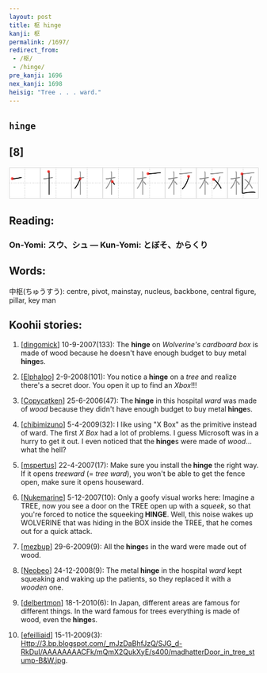 ```yaml
---
layout: post
title: 枢 hinge
kanji: 枢
permalink: /1697/
redirect_from:
 - /枢/
 - /hinge/
pre_kanji: 1696
nex_kanji: 1698
heisig: "Tree . . . ward."
---
```


## `hinge`

## [8]

<div class="stroke"><img src="../images/E69EA2.png" /></div>

## Reading:

### On-Yomi: スウ、シュ &mdash; Kun-Yomi: とぼそ、からくり

## Words:

中枢(ちゅうすう): centre, pivot, mainstay, nucleus, backbone, central figure, pillar, key man

## Koohii stories:

1) [<a href="http://kanji.koohii.com/profile/dingomick">dingomick</a>] 10-9-2007(133): The <strong>hinge</strong> on <em>Wolverine&#039;s</em> <em>cardboard box</em> is made of wood because he doesn&#039;t have enough budget to buy metal <strong>hinge</strong>s. 

2) [<a href="http://kanji.koohii.com/profile/Elphalpo">Elphalpo</a>] 2-9-2008(101): You notice a<strong> hinge</strong> on a <em>tree</em> and realize there&#039;s a secret door. You open it up to find an <em>Xbox</em>!!! 

3) [<a href="http://kanji.koohii.com/profile/Copycatken">Copycatken</a>] 25-6-2006(47): The<strong> hinge</strong> in this hospital <em>ward</em> was made of <em>wood</em> because they didn&#039;t have enough budget to buy metal<strong> hinge</strong>s. 

4) [<a href="http://kanji.koohii.com/profile/chibimizuno">chibimizuno</a>] 5-4-2009(32): I like using &quot;X Box&quot; as the primitive instead of ward. The first <em>X Box</em> had a lot of problems. I guess Microsoft was in a hurry to get it out. I even noticed that the<strong> hinge</strong>s were made of <em>wood</em>... what the hell? 

5) [<a href="http://kanji.koohii.com/profile/mspertus">mspertus</a>] 22-4-2007(17): Make sure you install the<strong> hinge</strong> the right way. If it opens <em>treeward</em> (= <em>tree</em> <em>ward</em>), you won&#039;t be able to get the fence open, make sure it opens houseward. 

6) [<a href="http://kanji.koohii.com/profile/Nukemarine">Nukemarine</a>] 5-12-2007(10): Only a goofy visual works here: Imagine a TREE, now you see a door on the TREE open up with a <em>squeek</em>, so that you&#039;re forced to notice the squeeking<strong> HINGE</strong>. Well, this noise wakes up WOLVERINE that was hiding in the BOX inside the TREE, that he comes out for a quick attack. 

7) [<a href="http://kanji.koohii.com/profile/mezbup">mezbup</a>] 29-6-2009(9): All the<strong> hinge</strong>s in the ward were made out of wood. 

8) [<a href="http://kanji.koohii.com/profile/Neobeo">Neobeo</a>] 24-12-2008(9): The metal<strong> hinge</strong> in the hospital <em>ward</em> kept squeaking and waking up the patients, so they replaced it with a <em>wooden</em> one. 

9) [<a href="http://kanji.koohii.com/profile/delbertmon">delbertmon</a>] 18-1-2010(6): In Japan, different areas are famous for different things. In the ward famous for trees everything is made of wood, even the<strong> hinge</strong>s. 

10) [<a href="http://kanji.koohii.com/profile/efeilliaid">efeilliaid</a>] 15-11-2009(3): <a href="Http://3.bp.blogspot.com/_mJzDaBhfJzQ/SJG_d-RkDuI/AAAAAAAACFk/mQmX2QukXyE/s400/madhatterDoor_in_tree_stump-B&amp;W.jpg">Http://3.bp.blogspot.com/_mJzDaBhfJzQ/SJG_d-RkDuI/AAAAAAAACFk/mQmX2QukXyE/s400/madhatterDoor_in_tree_stump-B&amp;W.jpg</a>. 
